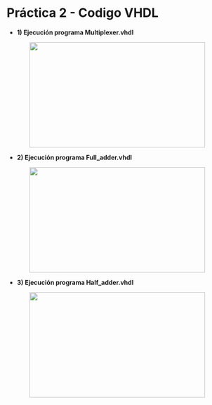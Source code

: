 # Práctica 2 - Codigo VHDL

- **1) Ejecución programa Multiplexer.vhdl** 
<p align="center">
  <img src="https://github.com/EdisonAltamirano/Advanced-Digital-Systems-Laboratory/blob/master/Practica_2_codigo_VHDL/docs/multiplexer.png" width="400" height="240" align="center"/>

</p>

- **2) Ejecución programa Full_adder.vhdl**
<p align="center">
  <img src="https://github.com/EdisonAltamirano/Advanced-Digital-Systems-Laboratory/blob/master/Practica_2_codigo_VHDL/docs/full_adder.png" width="400" height="240" align="center"/>

</p>

- **3) Ejecución programa Half_adder.vhdl**
<p align="center">
  <img src="https://github.com/EdisonAltamirano/Advanced-Digital-Systems-Laboratory/blob/master/Practica_2_codigo_VHDL/docs/half_adder.png" width="400" height="240" align="center"/>

</p>


